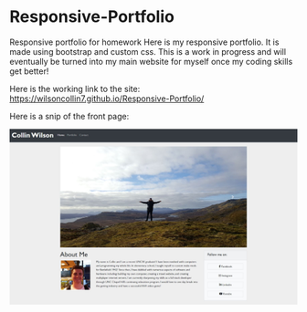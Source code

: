 # Responsive-Portfolio
Responsive portfolio for homework
Here is my responsive portfolio. It is made using bootstrap and custom css. This is a work in progress and will eventually be turned into my main website for myself once my coding skills get better!

Here is the working link to the site: https://wilsoncollin7.github.io/Responsive-Portfolio/

Here is a snip of the front page:

<img src="assets/Capture.JPG">
